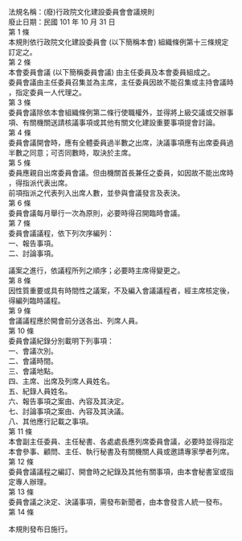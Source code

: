 法規名稱：(廢)行政院文化建設委員會會議規則  
廢止日期：民國 101 年 10 月 31 日  
第 1 條  
本規則依行政院文化建設委員會 (以下簡稱本會) 組織條例第十三條規定  
訂定之。  
第 2 條  
本會委員會議 (以下簡稱委員會議) 由主任委員及本會委員組成之。  
委員會議由主任委員召集並為主席，主任委員因故不能召集或主持會議時  
，指定委員一人代理之。  
第 3 條  
委員會議除依本會組織條例第二條行使職權外，並得將上級交議或交辦事  
項、有關機關送請核議事項或其他有關文化建設重要事項提會討論。  
第 4 條  
委員會議開會時，應有全體委員過半數之出席，決議事項應有出席委員過  
半數之同意；可否同數時，取決於主席。  
第 5 條  
委員應親自出席委員會議。但由機關首長兼任之委員，如因故不能出席時  
，得指派代表出席。  
前項指派之代表列入出席人數，並參與會議發言及表決。  
第 6 條  
委員會議每月舉行一次為原則，必要時得召開臨時會議。  
第 7 條  
委員會議議程，依下列次序編列：  
一、報告事項。  
二、討論事項。  


議案之進行，依議程所列之順序；必要時主席得變更之。  
第 8 條  
因性質重要或具有時間性之議案，不及編入會議議程者，經主席核定後，  
得編列臨時議程。  
第 9 條  
會議議程應於開會前分送各出、列席人員。  
第 10 條  
委員會議紀錄分別載明下列事項：  
一、會議次別。  
二、會議時間。  
三、會議地點。  
四、主席、出席及列席人員姓名。  
五、紀錄人員姓名。  
六、報告事項之案由、內容及其決定。  
七、討論事項之案由、內容及其決議。  
八、其他應行記載之事項。  
第 11 條  
本會副主任委員、主任秘書、各處處長應列席委員會議，必要時並得指定  
本會參事、顧問、主任、執行秘書及有關機關人員或邀請專家學者列席。  
第 12 條  
委員會議議程之編訂、開會時之紀錄及其他有關事項，由本會秘書室或指  
定專人辦理。  
第 13 條  
委員會議之決定、決議事項，需發布新聞者，由本會發言人統一發布。  
第 14 條  


本規則發布日施行。  



